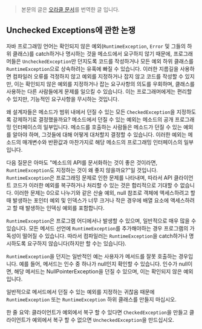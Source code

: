 > 본문의 글은 [오라클 문서](https://docs.oracle.com/javase/tutorial/essential/exceptions/runtime.html)를 번역한 글 입니다.

## Unchecked Exceptions에 관한 논쟁

자바 프로그래밍 언어는 확인되지 않은 예외(`RuntimeException`, `Error` 및 그들의 하위 클래스)를 catch하거나 명시하는 것을 메소드에서 요구하지 않기 때문에, 프로그래머들은 `UncheckedException`만 던지도록 코드를 작성하거나 모든 예외 하위 클래스를 `RuntimeException`으로 상속하려는 유혹에 빠질 수 있습니다. 이러한 지름길을 사용하면 컴파일러 오류를 걱정하지 않고 예외를 지정하거나 잡지 않고 코드를 작성할 수 있지만, 이는 확인되지 않은 예외를 지정하거나 잡는 요구사항의 의도를 우회하며, 클래스를 사용하는 다른 사람들에게 문제를 일으킬 수 있습니다. 이는 프로그래머에게는 편리할 수 있지만, 기능적인 요구사항을 무시하는 것입니다.

왜 설계자들은 메소드가 범위 내에서 던질 수 있는 모든 `CheckedException`을 지정하도록 강제하기로 결정했을까요? 메소드에서 던질 수 있는 예외는 메소드의 공개 프로그래밍 인터페이스의 일부입니다. 메소드를 호출하는 사람들은 메소드가 던질 수 있는 예외를 알아야 하며, 그것들에 대해 어떻게 대처할지 결정할 수 있습니다. 이러한 예외는 메소드의 매개변수와 반환값과 마찬가지로 해당 메소드의 프로그래밍 인터페이스의 일부입니다.

다음 질문은 아마도 "메소드의 API를 문서화하는 것이 좋은 것이라면, `RuntimeException`도 지정하는 것이 왜 좋지 않을까요?"일 것입니다. `RuntimeException`은 프로그래밍 문제로 인한 문제를 나타내며, 따라서 API 클라이언트 코드가 이러한 예외를 복구하거나 처리할 수 있는 것은 합리적으로 기대할 수 없습니다. 이러한 문제는 0으로 나누기와 같은 산술 예외, null 참조로 객체에 액세스하려고 할 때 발생하는 포인터 예외 및 인덱스가 너무 크거나 작은 경우에 배열 요소에 액세스하려고 할 때 발생하는 인덱싱 예외를 포함합니다.

`RuntimeException`은 프로그램 어디에서나 발생할 수 있으며, 일반적으로 매우 많을 수 있습니다. 모든 메서드 선언에 `RuntimeException`를 추가해야하는 경우 프로그램의 가독성이 떨어질 수 있습니다. 따라서 컴파일러는 `RuntimeException`을 catch하거나 명시하도록 요구하지 않습니다(하지만 할 수는 있습니다).

`RuntimeException`을 던지는 일반적인 예는 사용자가 메서드를 잘못 호출하는 경우입니다. 예를 들어, 메서드는 인수 중 하나가 null인지 확인할 수 있습니다. 인수가 null이면, 해당 메서드는 NullPointerException을 던질 수 있으며, 이는 확인되지 않은 예외입니다.

일반적으로 메서드에서 던질 수 있는 예외를 지정하는 귀찮음 때문에 `RuntimeException` 또는 `RuntimeException` 하위 클래스를 만들지 마십시오.

한 줄 요약: 클라이언트가 예외에서 복구 할 수 있다면 `CheckedException`을 만들고 클라이언트가 예외에서 복구 할 수 없으면 `UncheckedException`을 만드십시오.